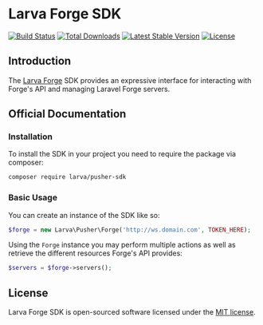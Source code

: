 # Larva Forge SDK

<a href="https://github.com/larvatecn/forge-sdk/actions"><img src="https://github.com/larvatecn/forge-sdk/workflows/tests/badge.svg" alt="Build Status"></a>
<a href="https://packagist.org/packages/larva/forge-sdk"><img src="https://img.shields.io/packagist/dt/larva/forge-sdk" alt="Total Downloads"></a>
<a href="https://packagist.org/packages/larva/forge-sdk"><img src="https://img.shields.io/packagist/v/larva/forge-sdk" alt="Latest Stable Version"></a>
<a href="https://packagist.org/packages/larva/forge-sdk"><img src="https://img.shields.io/packagist/l/larva/forge-sdk" alt="License"></a>

## Introduction

The [Larva Forge](https://forge.larva.com.cn) SDK provides an expressive interface for interacting with Forge's API and managing Laravel Forge servers.

## Official Documentation

### Installation

To install the SDK in your project you need to require the package via composer:

```bash
composer require larva/pusher-sdk
```

### Basic Usage

You can create an instance of the SDK like so:

```php
$forge = new Larva\Pusher\Forge('http://ws.domain.com', TOKEN_HERE);
```

Using the `Forge` instance you may perform multiple actions as well as retrieve the different resources Forge's API provides:

```php
$servers = $forge->servers();
```

## License

Larva Forge SDK is open-sourced software licensed under the [MIT license](LICENSE.md).
